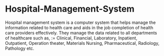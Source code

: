 # Hospital-Management-System
Hospital management system is a computer system that helps manage the information related to health care and aids in the job completion of health care providers effectively.
They manage the data related to all departments of healthcare such as, 
:= Clinical, Financial, Laboratory, Inpatient, Outpatient, Operation theater, Materials Nursing, Pharmaceutical, Radiology, Pathology etc.
